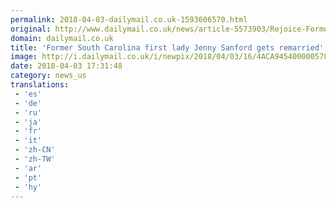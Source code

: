 ```yaml
---
permalink: 2018-04-03-dailymail.co.uk-1593606570.html
original: http://www.dailymail.co.uk/news/article-5573903/Rejoice-Former-South-Carolina-lady-Jenny-Sanford-gets-remarried.html?ITO=1490&ns_mchannel=rss&ns_campaign=1490
domain: dailymail.co.uk
title: 'Former South Carolina first lady Jenny Sanford gets remarried'
image: http://i.dailymail.co.uk/i/newpix/2018/04/03/16/4ACA945400000578-0-image-a-85_1522769922672.jpg
date: 2018-04-03 17:31:48
category: news_us
translations: 
 - 'es'
 - 'de'
 - 'ru'
 - 'ja'
 - 'fr'
 - 'it'
 - 'zh-CN'
 - 'zh-TW'
 - 'ar'
 - 'pt'
 - 'hy'
---
```


